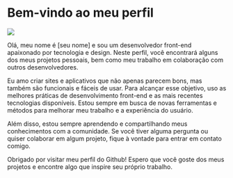 <h1> Bem-vindo ao meu perfil  </h1> <img src="https://th.bing.com/th/id/OIP.u_bkBIQlxmBMBG7mssUEBwHaHa?pid=ImgDet&w=512&h=512&rs=1" sizes="40x40"></img>
<p> Olá, meu nome é [seu nome] e sou um desenvolvedor front-end apaixonado por tecnologia e design. Neste perfil, você encontrará alguns dos meus projetos pessoais, bem como meu trabalho em colaboração com outros desenvolvedores. </p>
<p> Eu amo criar sites e aplicativos que não apenas parecem bons, mas também são funcionais e fáceis de usar. Para alcançar esse objetivo, uso as melhores práticas de desenvolvimento front-end e as mais recentes tecnologias disponíveis. Estou sempre em busca de novas ferramentas e métodos para melhorar meu trabalho e a experiência do usuário. </p>
<p> Além disso, estou sempre aprendendo e compartilhando meus conhecimentos com a comunidade. Se você tiver alguma pergunta ou quiser colaborar em algum projeto, fique à vontade para entrar em contato comigo. </p>
<p> Obrigado por visitar meu perfil do Github! Espero que você goste dos meus projetos e encontre algo que inspire seu próprio trabalho. </p>

